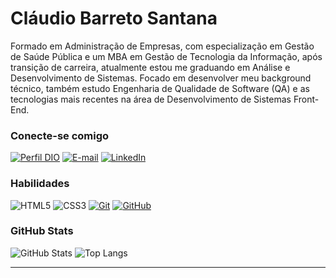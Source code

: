 # Cláudio Barreto Santana
Formado em Administração de Empresas, com especialização em Gestão de Saúde Pública e um MBA em Gestão de Tecnologia da Informação, após transição de carreira, atualmente estou me graduando em Análise e Desenvolvimento de Sistemas. Focado em desenvolver meu background técnico, também estudo Engenharia de Qualidade de Software (QA) e as tecnologias mais recentes na área de Desenvolvimento de Sistemas Front-End.

### Conecte-se comigo
[![Perfil DIO](https://img.shields.io/badge/-Meu%20Perfil%20na%20DIO-30A3DC?style=for-the-badge)](https://web.dio.me/users/claudio_bs/)
[![E-mail](https://img.shields.io/badge/-Email-000?style=for-the-badge&logo=microsoft-outlook&logoColor=E94D5F)](mailto:claudio_bs@icloud.com)
[![LinkedIn](https://img.shields.io/badge/-LinkedIn-000?style=for-the-badge&logo=linkedin&logoColor=30A3DC)](https://www.linkedin.com/in/claudio-bs/)


### Habilidades
![HTML5](https://img.shields.io/badge/HTML-000?style=for-the-badge&logo=html5&logoColor=30A3DC)
![CSS3](https://img.shields.io/badge/CSS3-000?style=for-the-badge&logo=css3&logoColor=E94D5F)
[![Git](https://img.shields.io/badge/Git-000?style=for-the-badge&logo=git&logoColor=E94D5F)](https://git-scm.com/doc) 
[![GitHub](https://img.shields.io/badge/GitHub-000?style=for-the-badge&logo=github&logoColor=30A3DC)](https://docs.github.com/)


### GitHub Stats
![GitHub Stats](https://github-readme-stats.vercel.app/api?username=claudio-bs&theme=transparent&bg_color=000&border_color=30A3DC&show_icons=true&icon_color=30A3DC&title_color=E94D5F&text_color=FFF)
![Top Langs](https://github-readme-stats-git-masterrstaa-rickstaa.vercel.app/api/top-langs/?username=claudio-bs&bg_color=000&border_color=30A3DC&title_color=E94D5F&text_color=FFF)

---
